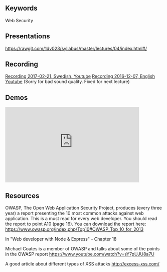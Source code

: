 ## Keywords
Web Security

## Presentations
https://rawgit.com/1dv023/syllabus/master/lectures/04/index.html#/

## Recording
[Recording 2017-02-21, Swedish, Youtube](https://youtu.be/HGU7WuKr5mw?t=642)
[Recording 2016-12-07, English Youtube](https://youtu.be/_l9hb4lv84E) (Sorry for bad sound quality. Fixed for next lecture)

## Demos
<iframe width="427" height="240" src="https://www.youtube.com/embed/cfFlZnrco70" frameborder="0" allowfullscreen></iframe>

## Resources
OWASP, The Open Web Application Security Project, produces (every three year) a report presenting the 10 most common attacks against web application. This is a must read för every web developer. You should read the report to point A10 (page 16). You can download the report here: https://www.owasp.org/index.php/Top10#OWASP_Top_10_for_2013

In "Web developer with Node & Express" - Chapter 18

Michael Coates is a member of OWASP and talks about some of the points in the OWASP report
https://www.youtube.com/watch?v=sY7pUJU8a7U

A good article about different types of XSS attacks
http://excess-xss.com/
